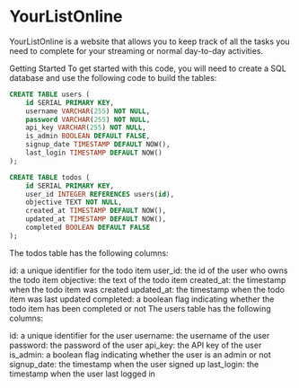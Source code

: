 # YourListOnline
YourListOnline is a website that allows you to keep track of all the tasks you need to complete for your streaming or normal day-to-day activities.

Getting Started
To get started with this code, you will need to create a SQL database and use the following code to build the tables:

```sql
CREATE TABLE users (
    id SERIAL PRIMARY KEY,
    username VARCHAR(255) NOT NULL,
    password VARCHAR(255) NOT NULL,
    api_key VARCHAR(255) NOT NULL,
    is_admin BOOLEAN DEFAULT FALSE,
    signup_date TIMESTAMP DEFAULT NOW(),
    last_login TIMESTAMP DEFAULT NOW()
);

CREATE TABLE todos (
    id SERIAL PRIMARY KEY,
    user_id INTEGER REFERENCES users(id),
    objective TEXT NOT NULL,
    created_at TIMESTAMP DEFAULT NOW(),
    updated_at TIMESTAMP DEFAULT NOW(),
    completed BOOLEAN DEFAULT FALSE
);
```

The todos table has the following columns:

id: a unique identifier for the todo item
user_id: the id of the user who owns the todo item
objective: the text of the todo item
created_at: the timestamp when the todo item was created
updated_at: the timestamp when the todo item was last updated
completed: a boolean flag indicating whether the todo item has been completed or not
The users table has the following columns:

id: a unique identifier for the user
username: the username of the user
password: the password of the user
api_key: the API key of the user
is_admin: a boolean flag indicating whether the user is an admin or not
signup_date: the timestamp when the user signed up
last_login: the timestamp when the user last logged in